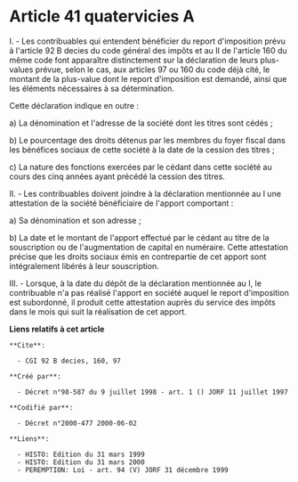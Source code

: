 # Article 41 quatervicies A

I. - Les contribuables qui entendent bénéficier du report d'imposition prévu à l'article 92 B decies du code général des
impôts et au II de l'article 160 du même code font apparaître distinctement sur la déclaration de leurs plus-values prévue,
selon le cas, aux articles 97 ou 160 du code déjà cité, le montant de la plus-value dont le report d'imposition est demandé,
ainsi que les éléments nécessaires à sa détermination.

Cette déclaration indique en outre :

a) La dénomination et l'adresse de la société dont les titres sont cédés ;

b) Le pourcentage des droits détenus par les membres du foyer fiscal dans les bénéfices sociaux de cette société à la date de
la cession des titres ;

c) La nature des fonctions exercées par le cédant dans cette société au cours des cinq années ayant précédé la cession des
titres.

II. - Les contribuables doivent joindre à la déclaration mentionnée au I une attestation de la société bénéficiaire de
l'apport comportant :

a) Sa dénomination et son adresse ;

b) La date et le montant de l'apport effectué par le cédant au titre de la souscription ou de l'augmentation de capital en
numéraire. Cette attestation précise que les droits sociaux émis en contrepartie de cet apport sont intégralement libérés à
leur souscription.

III. - Lorsque, à la date du dépôt de la déclaration mentionnée au I, le contribuable n'a pas réalisé l'apport en société
auquel le report d'imposition est subordonné, il produit cette attestation auprès du service des impôts dans le mois qui suit
la réalisation de cet apport.

**Liens relatifs à cet article**

	**Cite**:

	  - CGI 92 B decies, 160, 97

	**Créé par**:

	  - Décret n°98-587 du 9 juillet 1998 - art. 1 () JORF 11 juillet 1997

	**Codifié par**:

	  - Décret n°2000-477 2000-06-02

	**Liens**:

	  - HISTO: Edition du 31 mars 1999
	  - HISTO: Edition du 31 mars 2000
	  - PEREMPTION: Loi - art. 94 (V) JORF 31 décembre 1999
